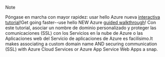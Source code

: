 
> [!NOTE]
> <span data-ttu-id="48339-101">Póngase en marcha con mayor rapidez: usar hello Azure nueva [interactiva tutorial](http://support.microsoft.com/kb/2990804)!</span><span class="sxs-lookup"><span data-stu-id="48339-101">Get going faster--use hello NEW Azure [guided walkthrough](http://support.microsoft.com/kb/2990804)!</span></span>  <span data-ttu-id="48339-102">Con este tutorial, asociar un nombre de dominio personalizado y proteger las comunicaciones (SSL) con los Servicios en la nube de Azure o las Aplicaciones web del Servicio de aplicaciones de Azure es facilísimo.</span><span class="sxs-lookup"><span data-stu-id="48339-102">It makes associating a custom domain name AND securing communication (SSL) with Azure Cloud Services or Azure App Service Web Apps a snap.</span></span>
> 
> 

